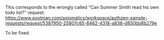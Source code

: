 This corresponds to the wrongly called "Can Summer Smith read his own todo list?" request:
https://www.postman.com/axiomatics/workspace/authzen-sample-requests/request/5387950-25807c65-8462-4318-a838-d850bb8b279e

To be fixed.